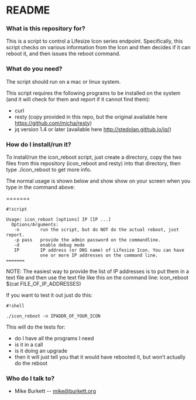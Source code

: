 # README #

### What is this repository for? ###

This is a script to control a Lifesize Icon series endpoint. Specifically, this script checks on various information from the Icon and then decides if it can reboot it, and then issues the reboot command.

### What do you need? ###

The script should run on a mac or linux system.

This script requires the following programs to be installed on the system (and it will check for them and report if it cannot find them):

* curl
* resty (copy provided in this repo, but the original available here https://github.com/micha/resty)
* jq version 1.4 or later (available here http://stedolan.github.io/jq/)

### How do I install/run it? ###

To install/run the icon_reboot script, just create a directory, copy the two files from this repository (icon_reboot and resty) into that directory, then type ./icon_reboot to get more info.

The normal usage is shown below and show show on your screen when you type in the command above:

=======

```
#!script

Usage: icon_reboot [options] IP [IP ...]
  Options/Arguments:
   -n        run the script, but do NOT do the actual reboot, just report.
   -p pass   provide the admin password on the commandline.
   -d        enable debug mode
   IP        IP address (or DNS name) of Lifesize Icon. You can have
             one or more IP addresses on the command line.
=======

```

NOTE:
  The easiest way to provide the list of IP addresses is to put them in a
  text file and then use the text file like this on the command line:
  icon_reboot $(cat FILE_OF_IP_ADDRESSES)

If you want to test it out just do this:


```
#!shell

./icon_reboot -n IPADDR_OF_YOUR_ICON
```


This will do the tests for:

- do I have all the programs I need
- is it in a call
- is it doing an upgrade
- then it will just tell you that it would have rebooted it, but won’t actually do the reboot


### Who do I talk to? ###

* Mike Burkett -- mike@burkett.org
